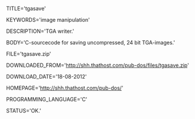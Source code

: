 
TITLE='tgasave'

KEYWORDS='image manipulation'

DESCRIPTION='TGA writer.'

BODY='C-sourcecode for saving uncompressed, 24 bit TGA-images.'

FILE='tgasave.zip'

DOWNLOADED_FROM='http://shh.thathost.com/pub-dos/files/tgasave.zip'

DOWNLOAD_DATE='18-08-2012'

HOMEPAGE='http://shh.thathost.com/pub-dos/'

PROGRAMMING_LANGUAGE='C'

STATUS='OK.'